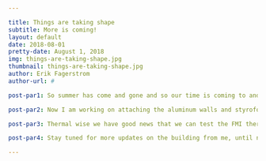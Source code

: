 ```yaml
---

title: Things are taking shape
subtitle: More is coming!
layout: default
date: 2018-08-01
pretty-date: August 1, 2018
img: things-are-taking-shape.jpg
thumbnail: things-are-taking-shape.jpg
author: Erik Fagerstrom
author-url: #

post-par1: So summer has come and gone and so our time is coming to and end to get it done. Since last I have been working on the styrofoam and cutting out all the walls and inside.

post-par2: Now I am working on attaching the aluminum walls and styrofoam so we can remove the walls with the styrofoam. At the moment the CAC is very close done and ready for FMI.

post-par3: Thermal wise we have good news that we can test the FMI thermal chamber to see how well it works in cold enviroment.

post-par4: Stay tuned for more updates on the building from me, until next time!

---
```

